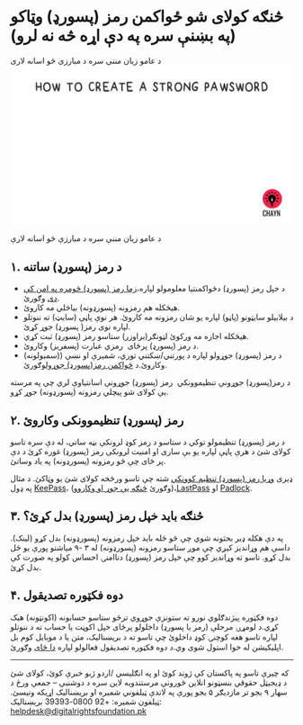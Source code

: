 # څنګه کولای شو ځواکمن رمز (پسورډ) وټاکو (په بښنې سره په دې اړه څه نه لرو)

د عامو زیان مننې سره د مبارزې څو اسانه لارې
![](assets/Pawsword.gif)

د عامو زیان مننې سره د مبارزې څو اسانه لارې

  

## ۱. د رمز (پسورډ) ساتنه

- د خپل رمز (پسورډ) دځواکمنتیا معلومولو لپاره،[زما رمز (پسورډ) څومره په امن کې دی](https://howsecureismypassword.net/) وګورئ. 
- هیڅکله هم رمزونه (پسورډونه) بیاځلي مه کاروئ. 
- د بیلابیلو سایټونو (پاڼو) لپاره یو شان رمزونه مه کاروئ. هر نوې پاڼې (سایټ) ته ننوتلو لپاره نوی رمز( پسورډ) جوړ کړئ. 
- هیڅکله اجازه مه ورکوئ لټونګر(براوزر) ستاسو رمز (پسورډ) ثبت کړي. 
- د رمز (پسورډ) پرځای  رمزي عبارت (پسفریز) وکاروئ. 
- د رمز (پسورډ) جوړولو لپاره د پورتني/ښکتني توري، شمیرې او نښې ((سمبولونه) وکاروئ.د [ځواکمن رمز(پسورډ) جوړول](https://howsecureismypassword.net/)وګورئ. 

 د رمز(پسورډ) جوړونې تنظیموونکي  رمز (پسورډ) جوړونې اسانتیاوې لري چې په مرسته یې کولای شو پیچلي رمزونه (پسورډونه) جوړ کړو.

  
  

## ۲. رمز (پسورډ) تنظیموونکی وکاروئ

د رمز (پسورډ) تنظیمولو توکي د ستاسو د رمز کوډ لرونکې بڼه ساتي، له دې سره تاسو کولای شئ د هرې پاڼې لپاره یو بې ساری او امنیت لرونکی رمز (پسورډ) غوره کړئ د دې پر ځای چې څو رمزونه (پسورډونه) په یاد وساتئ.

ډیری [وړیا رمز (پسورډ) تنظیم کوونکي](http://thehackernews.com/2016/07/best-password-manager.html) شته چې تاسو ورڅخه کولای شئ یو وټاکئ. د مثال په ډول [KeePass](http://keepass.info/)، (وګورئ [څنګه یې جوړ او وکاروو](https://www.youtube.com/watch?v=GyuVLIbmI5U))،[LastPass](https://lastpass.com/how-it-works/) او [Padlock](https://padlock.io/). 

  

## ۳. څنګه باید خپل رمز (پسورډ) بدل کړئ؟

  

په دې هکله ډیر بحثونه شوي چې څو ځله باید خپل رمزونه (پسورډونه) بدل کړو (لینک). داسې هم وړاندیز کیږي چې موږ ستاسو رمزونه (پسورډونه) له ۳ -۹ میاشتو پورې یو ځل بدل کړو. تاسو ته وړاندیز کوو چې خپل رمز (پسورډ) دناامنۍ احساس کولو په صورت کې بدل کړئ.

  

##  ۴. دوه فکټوره تصدیقول

دوه فکټوره پیژندګلوي نورو ته ستونزې جوړوي ترڅو ستاسو حسابونه (اکونټونه) هیک کړي.د لومړۍ مرحلې (رمز یا پسورډ) داخلولو پرځای خپل اکوڼت یا حساب ته د ننوتلو لپاره تاسو هغه کوچنۍ کوډ داخلوئ چې تاسو ته د بریښنالیک، متن یا د موبایل کوم بل اپلیکیشن له خوا استول شوی وي.د دوه فکټوره تصدیقول فعالولو لپاره [دا ځای](http://twofactorauth.org/) وګورئ.


---
که چیرې تاسو په پاکستان کې ژوند کوئ او په انګلیسي /اردو ژبو خبرې کوئ، کولای شئ د ډیجیټل حقوقي بنسټونو انلاین ځورونې مرستندویه لاین سره د دوشنبې – جمعې ورځ د سهار ۹ بجو تر مازدیګر ۵ بجو پورې په لاندې ټیلفوني شمیره او بریښنالیک اړیکه ونیسئ.
ټیلفون شمیره: +92 0800-39393
بریښنالیک: helpdesk@digitalrightsfoundation.pk
